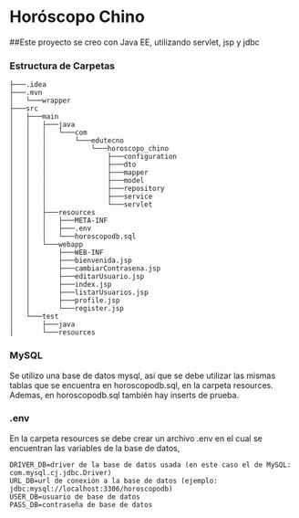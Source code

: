 # Horóscopo Chino
##Este proyecto se creo con Java EE, utilizando servlet, jsp y jdbc
### Estructura de Carpetas
```
├───.idea
├───.mvn
│   └───wrapper
├───src
│   ├───main
│   │   ├───java
│   │   │   └───com
│   │   │       └───edutecno
│   │   │           └───horoscopo_chino
│   │   │               ├───configuration
│   │   │               ├───dto
│   │   │               ├───mapper
│   │   │               ├───model
│   │   │               ├───repository
│   │   │               ├───service
│   │   │               └───servlet
│   │   ├───resources
│   │   │   ├───META-INF
│   │   │   ├───.env
│   │   │   └───horoscopodb.sql
│   │   └───webapp
│   │       ├───WEB-INF
│   │       ├───bienvenida.jsp
│   │       ├───cambiarContrasena.jsp
│   │       ├───editarUsuario.jsp
│   │       ├───index.jsp
│   │       ├───listarUsuarios.jsp
│   │       ├───profile.jsp
│   │       └───register.jsp
│   └───test
│       ├───java
│       └───resources
```
### MySQL
Se utilizo una base de datos mysql, así que se debe utilizar las mismas tablas que se encuentra en horoscopodb.sql, en la carpeta resources.
Ademas, en horoscopodb.sql también hay inserts de prueba.
### .env
En la carpeta resources se debe crear un archivo .env en el cual se encuentran las variables de la base de datos,
```
DRIVER_DB=driver de la base de datos usada (en este caso el de MySQL: com.mysql.cj.jdbc.Driver)
URL_DB=url de conexión a la base de datos (ejemplo: jdbc:mysql://localhost:3306/horoscopodb)
USER_DB=usuario de base de datos
PASS_DB=contraseña de base de datos
```
